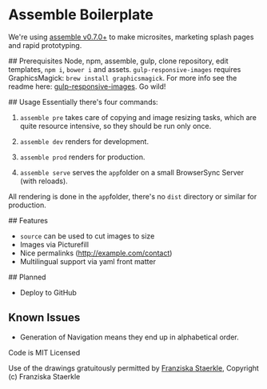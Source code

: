 # Assemble Boilerplate

We're using [assemble v0.7.0+][assemble] to make microsites, marketing splash pages and rapid prototyping.

## Prerequisites
Node, npm, assemble, gulp, clone repository, edit templates, ```npm i```, ```bower i``` and assets. ```gulp-responsive-images``` requires GraphicsMagick: ```brew install graphicsmagick```. For more info see the readme here: [gulp-responsive-images][responsive]. Go wild!


## Usage
Essentially there's four commands:

1. ```assemble pre``` takes care of copying and image resizing tasks, which are quite resource intensive, so they should be run only once.

2. ```assemble dev``` renders for development.

3. ```assemble prod``` renders for production.

4. ```assemble serve``` serves the ```app```folder on a small BrowserSync Server (with reloads).

All rendering is done in the ```app```folder, there's no ```dist``` directory or similar for production.

## Features
- ```source``` can be used to cut images to size
- Images via Picturefill
- Nice permalinks (http://example.com/contact)
- Multilingual support via yaml front matter

## Planned
- Deploy to GitHub

## Known Issues
- Generation of Navigation means they end up in alphabetical order.

Code is MIT Licensed

Use of the drawings gratuitously permitted by [Franziska Staerkle][franziska], Copyright (c) Franziska Staerkle

[franziska]: http://franziskastaerkle.ch
[assemble]: https://github.com/assemble/assemble
[responsive]: https://github.com/mahnunchik/gulp-responsive
